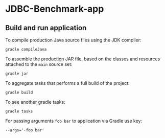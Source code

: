 # JDBC-Benchmark-app

## Build and run application

To compile production Java source files using the JDK compiler:

`gradle compileJava`

To assemble the production JAR file, based on the classes and resources attached to the `main` source set:

`gradle jar`

To aggregate tasks that performs a full build of the project:

`gradle build`

To see another gradle tasks:

`gradle tasks`

For passing arguments `foo bar` to application via Gradle use key:

`--args='-foo bar'`